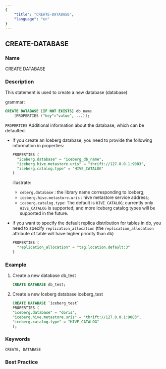```yaml
---
{
    "title": "CREATE-DATABASE",
    "language": "en"
}
---
```


<!--
Licensed to the Apache Software Foundation (ASF) under one
or more contributor license agreements.  See the NOTICE file
distributed with this work for additional information
regarding copyright ownership.  The ASF licenses this file
to you under the Apache License, Version 2.0 (the
"License"); you may not use this file except in compliance
with the License.  You may obtain a copy of the License at

  http://www.apache.org/licenses/LICENSE-2.0

Unless required by applicable law or agreed to in writing,
software distributed under the License is distributed on an
"AS IS" BASIS, WITHOUT WARRANTIES OR CONDITIONS OF ANY
KIND, either express or implied.  See the License for the
specific language governing permissions and limitations
under the License.
-->

## CREATE-DATABASE

### Name

CREATE DATABASE

### Description

This statement is used to create a new database (database)

grammar:

```sql
CREATE DATABASE [IF NOT EXISTS] db_name
    [PROPERTIES ("key"="value", ...)];
````

`PROPERTIES` Additional information about the database, which can be defaulted.

- If you create an Iceberg database, you need to provide the following information in properties:

  ```sql
  PROPERTIES (
    "iceberg.database" = "iceberg_db_name",
    "iceberg.hive.metastore.uris" = "thrift://127.0.0.1:9083",
    "iceberg.catalog.type" = "HIVE_CATALOG"
  )
  ````

  illustrate:
  
  - `ceberg.database` : the library name corresponding to Iceberg;
  - `iceberg.hive.metastore.uris` : hive metastore service address;
  - `iceberg.catalog.type`: The default is `HIVE_CATALOG`; currently only `HIVE_CATALOG` is supported, and more Iceberg catalog types will be supported in the future.

- If you want to specify the default replica distribution for tables in db, you need to specify `replication_allocation` (the `replication_allocation` attribute of table will have higher priority than db)

  ```sql
  PROPERTIES (
    "replication_allocation" = "tag.location.default:3"
  )
  ```

### Example

1. Create a new database db_test

   ```sql
   CREATE DATABASE db_test;
   ````

2. Create a new Iceberg database iceberg_test

   ```sql
   CREATE DATABASE `iceberg_test`
   PROPERTIES (
   "iceberg.database" = "doris",
   "iceberg.hive.metastore.uris" = "thrift://127.0.0.1:9083",
   "iceberg.catalog.type" = "HIVE_CATALOG"
   );
   ````

### Keywords

````text
CREATE, DATABASE
````

### Best Practice

